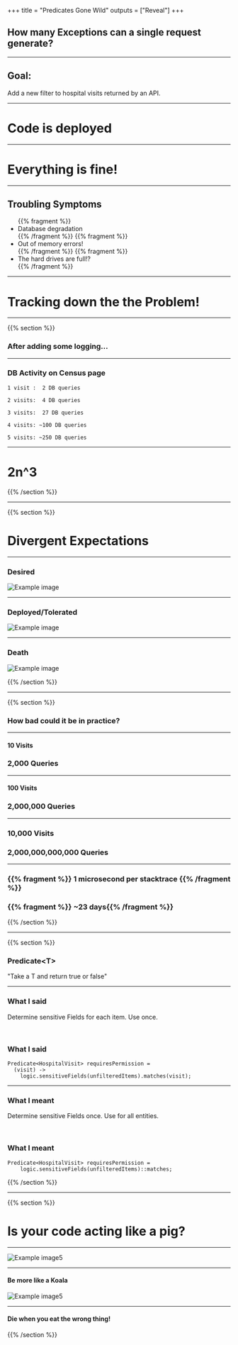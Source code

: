 +++
title = "Predicates Gone Wild"
outputs = ["Reveal"]
+++
## How many Exceptions can a single request generate?

---
## Goal:
Add a new filter to hospital visits returned by an API.

---
# Code is deployed

---
# Everything is fine!

---
## Troubling Symptoms
<ul>
{{% fragment %}}<li> Database degradation </li>{{% /fragment %}}
{{% fragment %}}<li> Out of memory errors! </li>{{% /fragment %}}
{{% fragment %}}<li> The hard drives are full!? </li>{{% /fragment %}}
</ul>

---
# Tracking down the the Problem!

---
{{% section %}}
### After adding some logging...

---
### DB Activity on Census page
    1 visit :  2 DB queries

    2 visits:  4 DB queries

    3 visits:  27 DB queries

    4 visits: ~100 DB queries

    5 visits: ~250 DB queries

---
# 2n^3

{{% /section %}}

---
{{% section %}}
# Divergent Expectations

---
### Desired
![Example image](/images/EncounterRequests1.png)

---
### Deployed/Tolerated
![Example image](/images/EncounterRequests2.png)

---
### Death
![Example image](/images/EncounterRequests3.png)

{{% /section %}}

---
{{% section %}}
### How bad could it be in practice?
---
#### 10 Visits
### 2,000 Queries

---
#### 100 Visits
### 2,000,000 Queries

---
### 10,000 Visits
### 2,000,000,000,000 Queries

<hr>
<h3>
{{% fragment %}} 1 microsecond per stacktrace {{% /fragment %}}
</h3>
<h3>
{{% fragment %}} ~23 days{{% /fragment %}}
</h3>

{{% /section %}}

---
{{% section %}}
### Predicate&lt;T&gt;
"Take a T and return true or false"

---

### What I said
Determine sensitive Fields for each item. Use once.

<br>

### What I said
    Predicate<HospitalVisit> requiresPermission =
      (visit) ->
        logic.sensitiveFields(unfilteredItems).matches(visit);

---
### What I meant
Determine sensitive Fields once. Use for all entities.

<br>

### What I meant
    Predicate<HospitalVisit> requiresPermission =
        logic.sensitiveFields(unfilteredItems)::matches;





{{% /section %}}

---
{{% section %}}
# Is your code acting like a pig?

---
![Example image5](/images/Piggy.png)

---
#### Be more like a Koala
![Example image5](/images/KoalaEatingEucalyptus_small.jpg)

---
#### Die when you eat the wrong thing!

{{% /section %}}


